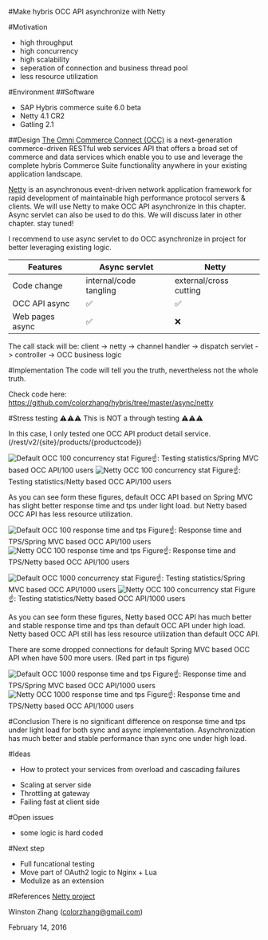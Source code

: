 #Make hybris OCC API asynchronize with Netty

#Motivation
- high throughput
- high concurrency
- high scalability
- seperation of connection and business thread pool
- less resource utilization

#Environment
##Software
- SAP Hybris commerce suite 6.0 beta
- Netty 4.1 CR2
- Gatling 2.1

##Design
[The Omni Commerce Connect (OCC)](https://wiki.hybris.com/display/release5/OCC+Architecture+Overview) is a next-generation commerce-driven RESTful web services API that offers a broad set of commerce and data services which enable you to use and leverage the complete hybris Commerce Suite functionality anywhere in your existing application landscape. 

[Netty](http://netty.io) is an asynchronous event-driven network application framework for rapid development of maintainable high performance protocol servers & clients. We will use Netty to make OCC API asynchronize in this chapter. Async servlet can also be used to do this. We will discuss later in other chapter. stay tuned!

I recommend to use async servlet to do OCC asynchronize in project for better leveraging existing logic.

| Features | Async servlet | Netty |
| --- | --- | --- |
| Code change | internal/code tangling | external/cross cutting |
| OCC API async | :white_check_mark: | :white_check_mark: |
| Web pages async | :white_check_mark: | :x: |

The call stack will be:
client -> netty -> channel handler -> dispatch servlet -> controller -> OCC business logic


#Implementation
The code will tell you the truth, nevertheless not the whole truth.

Check code here:
https://github.com/colorzhang/hybris/tree/master/async/netty

#Stress testing
:warning::warning::warning: This is NOT a through testing :warning::warning::warning:

In this case, I only tested one OCC API product detail service. (/rest/v2/{site}/products/{productcode})

![Default OCC 100 concurrency stat](images/y100-stat.png)
Figure:point_up:: Testing statistics/Spring MVC based OCC API/100 users
![Netty OCC 100 concurrency stat](images/netty-100-stat.png)
Figure:point_up:: Testing statistics/Netty based OCC API/100 users

As you can see form these figures, default OCC API based on Spring MVC has slight better response time and tps under light load. but Netty based OCC API has less resource utilization.

![Default OCC 100 response time and tps](images/y100-tps.png)
Figure:point_up:: Response time and TPS/Spring MVC based OCC API/100 users
![Netty OCC 100 response time and tps](images/netty-100-tps.png)
Figure:point_up:: Response time and TPS/Netty based OCC API/100 users

![Default OCC 1000 concurrency stat](images/y1000-stat.png)
Figure:point_up:: Testing statistics/Spring MVC based OCC API/1000 users
![Netty OCC 100 concurrency stat](images/netty-1000-stat.png)
Figure:point_up:: Testing statistics/Netty based OCC API/1000 users

As you can see form these figures, Netty based OCC API has much better and stable response time and tps than default OCC API under high load. Netty based OCC API still has less resource utilization than default OCC API.

There are some dropped connections for default Spring MVC based OCC API when have 500 more users. (Red part in tps figure)

![Default OCC 1000 response time and tps](images/y1000-tps.png)
Figure:point_up:: Response time and TPS/Spring MVC based OCC API/1000 users
![Netty OCC 1000 response time and tps](images/netty-1000-tps.png)
Figure:point_up:: Response time and TPS/Netty based OCC API/1000 users

#Conclusion
There is no significant difference on response time and tps under light load for both sync and async implementation.
Asynchronization has much better and stable performance than sync one under high load.

#Ideas
- How to protect your services from overload and cascading failures
 + Scaling at server side
 + Throttling at gateway
 + Failing fast at client side

#Open issues
- some logic is hard coded

#Next step
- Full funcational testing
- Move part of OAuth2 logic to Nginx + Lua
- Modulize as an extension

#References
[Netty project](http://netty.io)

Winston Zhang (colorzhang@gmail.com)

February 14, 2016
